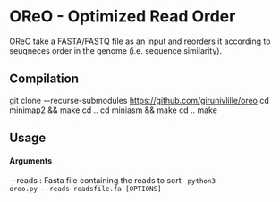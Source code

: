 # OReO - Optimized Read Order

OReO take a FASTA/FASTQ file as an input and reorders it according to seuqneces order in the genome (i.e. sequence similarity).

## Compilation

git clone --recurse-submodules https://github.com/girunivlille/oreo
cd minimap2 && make
cd ..
cd miniasm && make
cd ..
make

## Usage
#### Arguments 
--reads : Fasta file containing the reads to sort
<code>
python3 oreo.py --reads readsfile.fa [OPTIONS]
</code>
